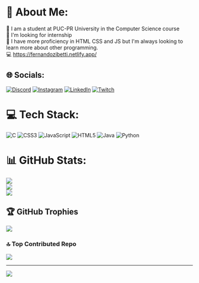 # 💫 About Me:
🔭 I am a student at PUC-PR University in the Computer Science course<br>👯 I'm looking for internship<br>🤝 I have more proficiency in HTML CSS and JS but I'm always looking to learn more about other programming.<br> 💻​ https://fernandozibetti.netlify.app/ <br>


## 🌐 Socials:
[![Discord](https://img.shields.io/badge/Discord-%237289DA.svg?logo=discord&logoColor=white)](https://discord.gg/nando2607) [![Instagram](https://img.shields.io/badge/Instagram-%23E4405F.svg?logo=Instagram&logoColor=white)](https://instagram.com/nando___cwb) [![LinkedIn](https://img.shields.io/badge/LinkedIn-%230077B5.svg?logo=linkedin&logoColor=white)](https://linkedin.com/in/fernando-zibetti-da-rita-908844220) [![Twitch](https://img.shields.io/badge/Twitch-%239146FF.svg?logo=Twitch&logoColor=white)](https://twitch.tv/domingos_p1) 

# 💻 Tech Stack:
![C](https://img.shields.io/badge/c-%2300599C.svg?style=for-the-badge&logo=c&logoColor=white) ![CSS3](https://img.shields.io/badge/css3-%231572B6.svg?style=for-the-badge&logo=css3&logoColor=white) ![JavaScript](https://img.shields.io/badge/javascript-%23323330.svg?style=for-the-badge&logo=javascript&logoColor=%23F7DF1E) ![HTML5](https://img.shields.io/badge/html5-%23E34F26.svg?style=for-the-badge&logo=html5&logoColor=white) ![Java](https://img.shields.io/badge/java-%23ED8B00.svg?style=for-the-badge&logo=java&logoColor=white) ![Python](https://img.shields.io/badge/python-3670A0?style=for-the-badge&logo=python&logoColor=ffdd54)
# 📊 GitHub Stats:
![](https://github-readme-stats.vercel.app/api?username=nandoZR&theme=tokyonight&hide_border=false&include_all_commits=true&count_private=true)<br/>
![](https://github-readme-streak-stats.herokuapp.com/?user=nandoZR&theme=tokyonight&hide_border=false)<br/>
![](https://github-readme-stats.vercel.app/api/top-langs/?username=nandoZR&theme=tokyonight&hide_border=false&include_all_commits=true&count_private=true&layout=compact)

## 🏆 GitHub Trophies
![](https://github-profile-trophy.vercel.app/?username=nandoZR&theme=tokyonight&no-frame=false&no-bg=false&margin-w=4)

### 🔝 Top Contributed Repo
![](https://github-contributor-stats.vercel.app/api?username=nandoZR&limit=5&theme=dark&combine_all_yearly_contributions=true)

---
[![](https://visitcount.itsvg.in/api?id=nandoZR&icon=3&color=12)](https://visitcount.itsvg.in)

<!-- Proudly created with GPRM ( https://gprm.itsvg.in ) -->
